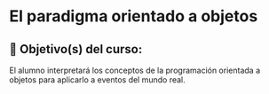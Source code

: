 # El paradigma orientado a objetos

## :dart: Objetivo(s) del curso:
El alumno interpretará los conceptos de la programación orientada a objetos para aplicarlo a eventos del mundo real.

